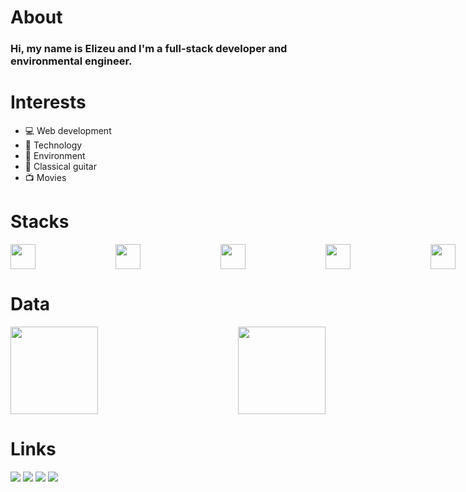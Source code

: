 <h1>About</h1>

<h3>Hi, my name is Elizeu and I'm a full-stack developer and environmental engineer.</h3>

<h1>Interests</h1>

- 💻 Web development
- 🚀 Technology
- 🌳 Environment
- 🎼 Classical guitar
- 📺 Movies


<h1>Stacks</h1>

<div style="display: flex; gap: 8rem"> <img heigth="40" width="40" src="https://cdn.jsdelivr.net/gh/devicons/devicon/icons/javascript/javascript-original.svg" /> 
<img heigth="40" width="40" src="https://cdn.jsdelivr.net/gh/devicons/devicon/icons/typescript/typescript-original.svg" />
<img heigth="40" width="40" src="https://cdn.jsdelivr.net/gh/devicons/devicon/icons/python/python-original.svg" />
<img heigth="40" width="40" src="https://cdn.jsdelivr.net/gh/devicons/devicon/icons/html5/html5-original.svg" /> 
<img heigth="40" width="40" src="https://cdn.jsdelivr.net/gh/devicons/devicon/icons/css3/css3-original.svg" /> 
<img heigth="40" width="40" src="https://cdn.jsdelivr.net/gh/devicons/devicon/icons/react/react-original.svg" /> 
<img heigth="40" width="40" src="https://cdn.jsdelivr.net/gh/devicons/devicon/icons/git/git-original.svg" />
<img heigth="40" width="40" src="https://cdn.jsdelivr.net/gh/devicons/devicon/icons/yarn/yarn-original.svg" />
<img heigth="40" width="40" src="https://cdn.jsdelivr.net/gh/devicons/devicon/icons/nodejs/nodejs-original.svg" />
<img heigth="40" width="40" src="https://cdn.jsdelivr.net/gh/devicons/devicon/icons/express/express-original.svg" />
<img heigth="40" width="40" src="https://cdn.jsdelivr.net/gh/devicons/devicon/icons/django/django-plain.svg" />
<img heigth="40" width="40" src="https://cdn.jsdelivr.net/gh/devicons/devicon/icons/postgresql/postgresql-original.svg" />
<img heigth="40" width="40" src="https://cdn.jsdelivr.net/gh/devicons/devicon/icons/sqlite/sqlite-original.svg" />
<img heigth="40" width="40" src="https://cdn.jsdelivr.net/gh/devicons/devicon/icons/jest/jest-plain.svg" />
<img heigth="40" width="40" src="https://cdn.jsdelivr.net/gh/devicons/devicon/icons/vscode/vscode-original.svg" /></div>

<h1>Data</h1>

<div style="display: flex; justify-content: space-between">
  <img height="140rem" src="https://github-readme-stats.vercel.app/api?username=elizeu-vasconcelos1992&show_icons=true&theme=dracula&include_all_commits=true&count_private=true"/>
  <img height="140rem" src="https://github-readme-stats.vercel.app/api/top-langs/?username=elizeu-vasconcelos1992&layout=compact&langs_count=7&theme=dracula"/>
</div>

<h1>Links</h1>

<div>
<a href="mailto:elizeucosta21@gmail.com" target="_blank"><img src="https://img.shields.io/badge/Gmail-D14836?style=for-the-badge&logo=gmail&logoColor=white"/></a>
<a href="https://www.linkedin.com/in/elizeuvasconcelos/" target="_blank"><img src="https://img.shields.io/badge/LinkedIn-0077B5?style=for-the-badge&logo=linkedin&logoColor=white"/></a>
<a href="https://wa.me/5596991118797" target="_blank"><img src="https://img.shields.io/badge/WhatsApp-25D366?style=for-the-badge&logo=whatsapp&logoColor=white"/></a>
<a href="https://elizeuvasconcelos.vercel.app/" target="_blank"><img src="https://img.shields.io/badge/website-000000?style=for-the-badge&logo=About.me&logoColor=white"/></a>
</div>

